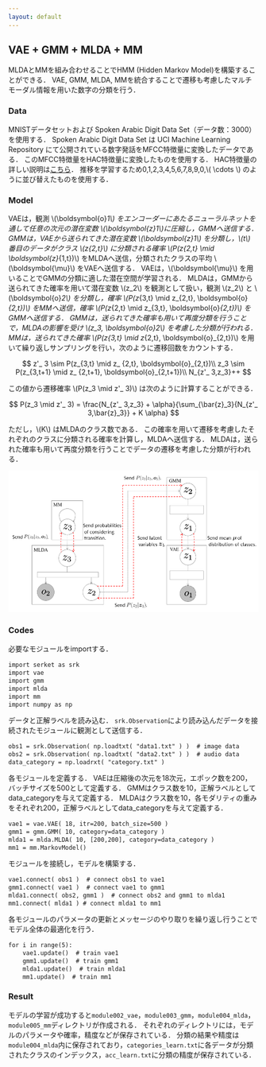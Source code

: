 ```yaml
---
layout: default
---
```

## VAE + GMM + MLDA + MM
MLDAとMMを組み合わせることでHMM (Hidden Markov Model)を構築することができる．
VAE, GMM, MLDA, MMを統合することで遷移も考慮したマルチモーダル情報を用いた数字の分類を行う．

### Data
MNISTデータセットおよび Spoken Arabic Digit Data Set（データ数：3000）を使用する．
Spoken Arabic Digit Data Set は UCI Machine Learning Repository にて公開されている数字発話をMFCC特徴量に変換したデータである．
このMFCC特徴量をHAC特徴量に変換したものを使用する．
HAC特徴量の詳しい説明は[こちら](https://www.isca-speech.org/archive/interspeech_2008/i08_2554.html)．
推移を学習するため0,1,2,3,4,5,6,7,8,9,0,\\( \cdots \\) のように並び替えたものを使用する．

### Model
VAEは，観測 \\(\boldsymbol{o}_1\\) をエンコーダーにあたるニューラルネットを通して任意の次元の潜在変数 \\(\boldsymbol{z}_1\\)に圧縮し，GMMへ送信する．
GMMは，VAEから送られてきた潜在変数 \\(\boldsymbol{z}_1\\) を分類し，\\(t\\) 番目のデータがクラス \\(z_{2,t}\\) に分類される確率 \\(P(z_{2,t} \mid \boldsymbol{z}_{1,t})\\) をMLDAへ送信，分類されたクラスの平均 \\(\boldsymbol{\mu}\\) をVAEへ送信する．
VAEは，\\(\boldsymbol{\mu}\\) を用いることでGMMの分類に適した潜在空間が学習される．
MLDAは，GMMから送られてきた確率を用いて潜在変数 \\(z_2\\) を観測として扱い，観測 \\(z_2\\) と \\(\boldsymbol{o}_2\\) を分類し，確率 \\(P(z_{3,t} \mid z_{2,t}, \boldsymbol{o}_{2,t})\\) をMMへ送信，確率 \\(P(z_{2,t} \mid z_{3,t}, \boldsymbol{o}_{2,t})\\) をGMMへ送信する．
GMMは，送られてきた確率も用いて再度分類を行うことで，MLDAの影響を受け \\(z_3, \boldsymbol{o}_2\\) を考慮した分類が行われる．
MMは，送られてきた確率 \\(P(z_{3,t} \mid z_{2,t}, \boldsymbol{o}_{2,t})\\) を用いて繰り返しサンプリングを行い，次のように遷移回数をカウントする．

$$
z'_ 3 \sim P(z_{3,t} \mid z_ {2,t}, \boldsymbol{o}_{2,t})\\
z_3 \sim P(z_{3,t+1} \mid z_ {2,t+1}, \boldsymbol{o}_{2,t+1})\\
N_{z'_ 3,z_3}++
$$

この値から遷移確率 \\(P(z_3 \mid z'_ 3)\\) は次のように計算することができる．

$$
P(z_3 \mid z'_ 3) = \frac{N_{z'_ 3,z_3} + \alpha}{\sum_{\bar{z}_3}{N_{z'_ 3,\bar{z}_3}} + K \alpha}
$$

ただし，\\(K\\) はMLDAのクラス数である．
この確率を用いて遷移を考慮したそれぞれのクラスに分類される確率を計算し，MLDAへ送信する．
MLDAは，送られた確率も用いて再度分類を行うことでデータの遷移を考慮した分類が行われる．

<div align="center">
<img src="img/vae-gmm-mlda-mm/vae-gmm-mlda-mm.png" width="680px">
</div>

### Codes
必要なモジュールをimportする．

```
import serket as srk
import vae
import gmm
import mlda
import mm
import numpy as np
```

データと正解ラベルを読み込む．
`srk.Observation`により読み込んだデータを接続されたモジュールに観測として送信する．

```
obs1 = srk.Observation( np.loadtxt( "data1.txt" ) )  # image data
obs2 = srk.Observation( np.loadtxt( "data2.txt" ) )  # audio data
data_category = np.loadrxt( "category.txt" )
```

各モジュールを定義する．
VAEは圧縮後の次元を18次元，エポック数を200，バッチサイズを500として定義する．
GMMはクラス数を10，正解ラベルとしてdata_categoryを与えて定義する．
MLDAはクラス数を10，各モダリティの重みをそれぞれ200，正解ラベルとしてdata_categoryを与えて定義する．

```
vae1 = vae.VAE( 18, itr=200, batch_size=500 )
gmm1 = gmm.GMM( 10, category=data_category )
mlda1 = mlda.MLDA( 10, [200,200], category=data_category )
mm1 = mm.MarkovModel()
```

モジュールを接続し，モデルを構築する．

```
vae1.connect( obs1 )  # connect obs1 to vae1
gmm1.connect( vae1 )  # connect vae1 to gmm1
mlda1.connect( obs2, gmm1 )  # connect obs2 and gmm1 to mlda1
mm1.connect( mlda1 ) # connect mlda1 to mm1
```

各モジュールのパラメータの更新とメッセージのやり取りを繰り返し行うことでモデル全体の最適化を行う．

```
for i in range(5):
    vae1.update()  # train vae1
    gmm1.update()  # train gmm1
    mlda1.update()  # train mlda1
    mm1.update()  # train mm1
```

### Result
モデルの学習が成功すると`module002_vae`，`module003_gmm`，`module004_mlda`，`module005_mm`ディレクトリが作成される．
それぞれのディレクトリには，モデルのパラメータや確率，精度などが保存されている．
分類の結果や精度は`module004_mlda`内に保存されており，`categories_learn.txt`に各データが分類されたクラスのインデックス，`acc_learn.txt`に分類の精度が保存されている．
